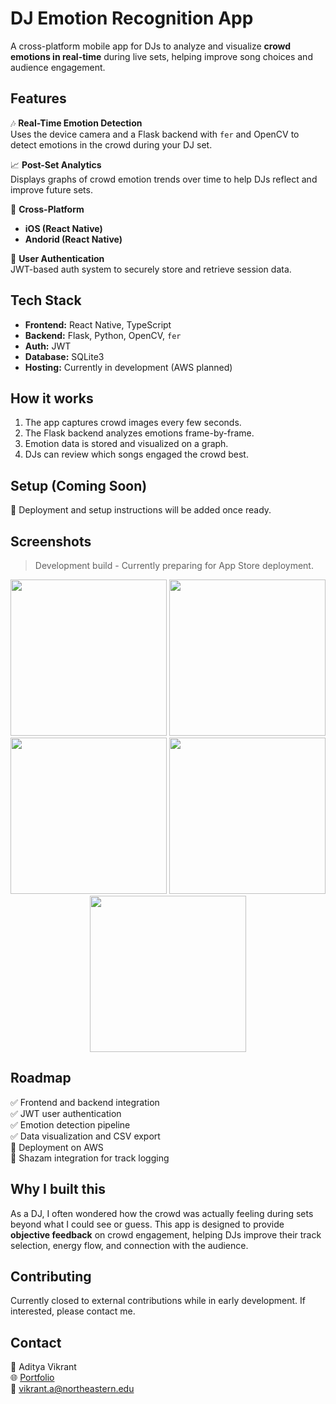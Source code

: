 # DJ Emotion Recognition App

A cross-platform mobile app for DJs to analyze and visualize **crowd emotions in real-time** during live sets, helping improve song choices and audience engagement.

## Features

🎶 **Real-Time Emotion Detection**  
Uses the device camera and a Flask backend with `fer` and OpenCV to detect emotions in the crowd during your DJ set.

📈 **Post-Set Analytics**  
Displays graphs of crowd emotion trends over time to help DJs reflect and improve future sets.

📱 **Cross-Platform**  
- **iOS (React Native)** 
- **Andorid (React Native)** 

🔐 **User Authentication**  
JWT-based auth system to securely store and retrieve session data.

## Tech Stack

- **Frontend:** React Native, TypeScript
- **Backend:** Flask, Python, OpenCV, `fer`
- **Auth:** JWT
- **Database:** SQLite3
- **Hosting:** Currently in development (AWS planned)

## How it works

1. The app captures crowd images every few seconds.
2. The Flask backend analyzes emotions frame-by-frame.
3. Emotion data is stored and visualized on a graph.
4. DJs can review which songs engaged the crowd best.

## Setup (Coming Soon)

🚧 Deployment and setup instructions will be added once ready.

## Screenshots

> Development build - Currently preparing for App Store deployment.
<p align="center">
  <img src="https://github.com/user-attachments/assets/08cca286-3e68-41f7-9e84-d281a42c786a" width="250" />
  <img src="https://github.com/user-attachments/assets/e822c040-88d8-4823-9a7f-e8453083a1c1" width="250" />
  <img src="https://github.com/user-attachments/assets/85d712fc-980c-47cf-a4c4-c05fc65fd04d" width="250" />
  <img src="https://github.com/user-attachments/assets/176a7acf-3f07-429b-a9ec-2aec223fec1a" width="250" />
  <img src="https://github.com/user-attachments/assets/b16420f5-9df9-4f7a-826a-9d77b0002de9" width="250" />
</p>


## Roadmap

✅ Frontend and backend integration  
✅ JWT user authentication  
✅ Emotion detection pipeline  
✅ Data visualization and CSV export  
🚧 Deployment on AWS  
🚧 Shazam integration for track logging

## Why I built this

As a DJ, I often wondered how the crowd was actually feeling during sets beyond what I could see or guess. This app is designed to provide **objective feedback** on crowd engagement, helping DJs improve their track selection, energy flow, and connection with the audience.

## Contributing

Currently closed to external contributions while in early development. If interested, please contact me.

## Contact

👤 Aditya Vikrant  
🌐 [Portfolio](https://adityavikrant.netlify.app/)  
📧 vikrant.a@northeastern.edu
